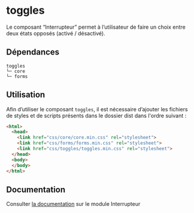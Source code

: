 # toggles

Le composant “Interrupteur” permet à l’utilisateur de faire un choix entre deux états opposés (activé / désactivé).

## Dépendances
```shell
toggles
└─ core
└─ forms
```

## Utilisation
Afin d’utiliser le composant `toggles`, il est nécessaire d’ajouter les fichiers de styles et de scripts présents dans le dossier dist dans l'ordre suivant :
```html
<html>
  <head>
    <link href="css/core/core.min.css" rel="stylesheet">
    <link href="css/forms/forms.min.css" rel="stylesheet">
    <link href="css/toggles/toggles.min.css" rel="stylesheet">
  </head>
  <body>
  </body>
</html>
```

## Documentation

Consulter [la documentation](https://gouvfr.atlassian.net/wiki/spaces/DB/pages/368935138/Interrupteur+-+Toggle+switch) sur le module Interrupteur